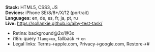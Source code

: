 **Stack:** HTML5, CSS3, JS  
**Devices:** iPhone SE/8/8+/X/12 (portrait)  
**Languages:** en, de, es, fr, ja, pt, ru  
**Live:** https://sollankie.github.io/aiby-test-task/

- Retina: background@2x/@3x 
- i18n: query `?lang=xx`, fallback → `en`
- Legal links: Terms→apple.com, Privacy→google.com, Restore→#
